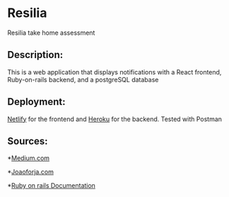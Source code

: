 # Resilia
Resilia take home assessment 


## Description: 
This is a web application that displays notifications with a React frontend, Ruby-on-rails backend, and  a postgreSQL database

## Deployment:
[Netlify][1] for the frontend and [Heroku][2] for the backend. 
Tested with Postman

[1]:https://www.netlify.com/
[2]:https://www.heroku.com

## Sources:

*[Medium.com](https://medium.com/persondrive/persist-data-with-react-hooks-b62ec17e843c)

*[Joaoforja.com](https://joaoforja.com/blog/how-to-persist-state-after-a-page-refresh-in-react-using-local-storage/)

*[Ruby on rails Documentation](https://guides.rubyonrails.org/)


